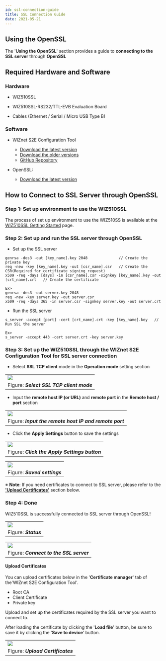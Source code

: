 ```yaml
---
id: ssl-connection-guide
title: SSL Connection Guide
date: 2021-05-21
---
```


## Using the OpenSSL

The '**Using the OpenSSL**' section provides a guide to **connecting to the SSL server** through **OpenSSL**


## Required Hardware and Software


### Hardware

  - WIZ510SSL

  - WIZ510SSL-RS232/TTL-EVB Evaluation Board

  - Cables (Ethernet / Serial / Micro USB Type B)



### Software

  - WIZnet S2E Configuration Tool
	- [Download the latest version](https://github.com/Wiznet/WIZnet-S2E-Tool-GUI/releases/tag/v1.4.0)
    - [Download the older versions](https://github.com/Wiznet/WIZnet-S2E-Tool-GUI/releases)
    - [GitHub Repository](https://github.com/Wiznet/WIZnet-S2E-Tool-GUI)

  - OpenSSL:
	- [Download the latest version](https://slproweb.com/products/Win32OpenSSL.html)



## How to Connect to SSL Server through OpenSSL

### Step 1: Set up environment to use the WIZ510SSL

The process of set up environment to use the WIZ510SS is available at the [WIZ510SSL Getting Started](./Getting-Started-EN.md) page.



### Step 2: Set up and run the SSL server through OpenSSL

  - Set up the SSL server

```
genrsa -des3 -out [key_name].key 2048              // Create the private key
req -new -key [key_name].key -out [csr_name].csr   // Create the CSR(Required for certificate signing request)
x509 -req -days [days] -in [csr_name].csr -signkey [key_name].key -out [crt_name].crt   // Create the certificate

Ex>
genrsa -des3 -out server.key 2048
req -new -key server.key -out server.csr
x509 -req -days 365 -in server.csr -signkey server.key -out server.crt
```

  - Run the SSL server

```
s_server -accept [port] -cert [crt_name].crt -key [key_name].key   // Run SSL the server

Ex>
s_server -accept 443 -cert server.crt -key server.key
```

### Step 3: Set up the WIZ510SSL through the WIZnet S2E Configuration Tool for SSL server connection

  - Select **SSL TCP client** mode in the **Operation mode** setting section

|                                                                                                                           |
| ------------------------------------------------------------------------------------------------------------------------- |
| ![](https://d3cmhcsnvv7jc.cloudfront.net/docs/img/products/wiz510ssl/ssl_connection_guide/select_ssl_tcp_client_mode.png) |
| Figure: ***Select SSL TCP client mode***                                                                                  |

  - Input the **remote host IP (or URL)** and **remote port** in the **Remote host / port** section

|                                                                                                                                         |
| --------------------------------------------------------------------------------------------------------------------------------------- |
| ![](https://d3cmhcsnvv7jc.cloudfront.net/docs/img/products/wiz510ssl/ssl_connection_guide/input_the_remote_host_ip_and_remote_port.png) |
| Figure: ***Input the remote host IP and remote port***                                                                                  |

  - Click the **Apply Settings** button to save the settings

|                                                                                                                                |
| ------------------------------------------------------------------------------------------------------------------------------ |
| ![](https://d3cmhcsnvv7jc.cloudfront.net/docs/img/products/wiz510ssl/ssl_connection_guide/click_the_apply_settings_button.png) |
| Figure: ***Click the Apply Settings button***                                                                                  |

|                                                                                                               |
| ------------------------------------------------------------------------------------------------------------- |
| ![](https://d3cmhcsnvv7jc.cloudfront.net/docs/img/products/wiz510ssl/ssl_connection_guide/saved_settings.png) |
| Figure: ***Saved settings***                                                                                  |

※ **Note**: If you need certificates to connect to SSL server, please refer to the [**'Upload Certificates'**](#upload_certificates) section below.

### Step 4: Done

WIZ510SSL is successfully connected to SSL server through OpenSSL!

|                                                                                                       |
| ----------------------------------------------------------------------------------------------------- |
| ![](https://d3cmhcsnvv7jc.cloudfront.net/docs/img/products/wiz510ssl/ssl_connection_guide/status.png) |
| Figure: ***Status***                                                                                  |

|                                                                                                                          |
| ------------------------------------------------------------------------------------------------------------------------ |
| ![](https://d3cmhcsnvv7jc.cloudfront.net/docs/img/products/wiz510ssl/ssl_connection_guide/connect_to_the_ssl_server.png) |
| Figure: ***Connect to the SSL server***                                                                                  |


#### Upload Certificates

You can upload certificates below in the '**Certificate manager**' tab of the'WIZnet S2E Configuration Tool'.
  - Root CA
  - Client Certificate
  - Private key

Upload and set up the certificates required by the SSL server you want to connect to.

After loading the certificate by clicking the '**Load file**' button, be sure to save it by clicking the '**Save to device**' button.

|                                                                                                                    |
| ------------------------------------------------------------------------------------------------------------------ |
| ![](https://d3cmhcsnvv7jc.cloudfront.net/docs/img/products/wiz510ssl/ssl_connection_guide/upload_certificates.png) |
| Figure: ***Upload Certificates***                                                                                  |